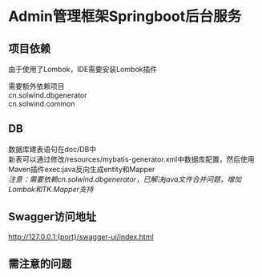 # **Admin管理框架Springboot后台服务**

## 项目依赖
由于使用了Lombok，IDE需要安装Lombok插件

需要额外依赖项目<br>
cn.solwind.dbgenerator<br>
cn.solwind.common

## DB
数据库建表语句在doc/DB中<br>
新表可以通过修改/resources/mybatis-generator.xml中数据库配置，然后使用Maven插件exec:java反向生成entity和Mapper<br>
_注意：需要依赖cn.solwind.dbgenerator，已解决java文件合并问题，增加Lombok和TK.Mapper支持_

## Swagger访问地址
http://127.0.0.1:{port}/swagger-ui/index.html

## 需注意的问题

